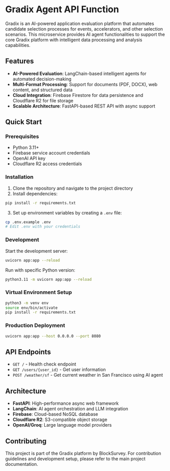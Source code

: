 # Gradix Agent API Function

Gradix is an AI-powered application evaluation platform that automates candidate selection processes for events, accelerators, and other selection scenarios. This microservice provides AI agent functionalities to support the core Gradix platform with intelligent data processing and analysis capabilities.

## Features

- **AI-Powered Evaluation**: LangChain-based intelligent agents for automated decision-making
- **Multi-Format Processing**: Support for documents (PDF, DOCX), web content, and structured data
- **Cloud Integration**: Firebase Firestore for data persistence and Cloudflare R2 for file storage
- **Scalable Architecture**: FastAPI-based REST API with async support

## Quick Start

### Prerequisites
- Python 3.11+
- Firebase service account credentials
- OpenAI API key
- Cloudflare R2 access credentials

### Installation

1. Clone the repository and navigate to the project directory
2. Install dependencies:
```bash
pip install -r requirements.txt
```

3. Set up environment variables by creating a `.env` file:
```bash
cp .env.example .env
# Edit .env with your credentials
```

### Development

Start the development server:
```bash
uvicorn app:app --reload
```

Run with specific Python version:
```bash
python3.11 -m uvicorn app:app --reload
```

### Virtual Environment Setup

```bash
python3 -m venv env
source env/bin/activate
pip install -r requirements.txt
```

### Production Deployment

```bash
uvicorn app:app --host 0.0.0.0 --port 8080
```

## API Endpoints

- `GET /` - Health check endpoint
- `GET /users/{user_id}` - Get user information
- `POST /weather/sf` - Get current weather in San Francisco using AI agent

## Architecture

- **FastAPI**: High-performance async web framework
- **LangChain**: AI agent orchestration and LLM integration
- **Firebase**: Cloud-based NoSQL database
- **Cloudflare R2**: S3-compatible object storage
- **OpenAI/Groq**: Large language model providers

## Contributing

This project is part of the Gradix platform by BlockSurvey. For contribution guidelines and development setup, please refer to the main project documentation.